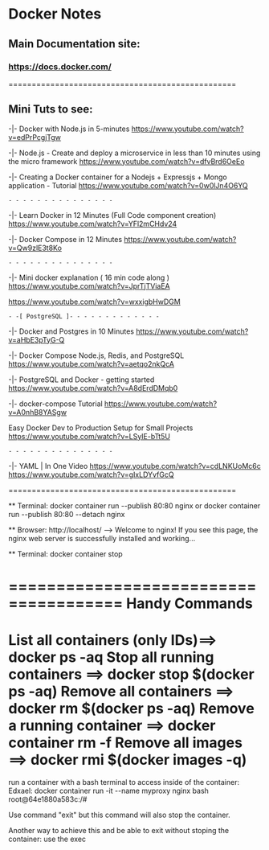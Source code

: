 
# Docker Notes

## Main Documentation site: 
### https://docs.docker.com/


=================================================
## Mini Tuts to see: 

-|- Docker with Node.js in 5-minutes
https://www.youtube.com/watch?v=edPrPcgjTgw

-|- Node.js - Create and deploy a microservice in less than 10 minutes using the micro framework
https://www.youtube.com/watch?v=dfvBrd6OeEo

-|- Creating a Docker container for a Nodejs + Expressjs + Mongo application - Tutorial
https://www.youtube.com/watch?v=0w0lJn4O6YQ


    - - - - - - - - - - - - - - - 

-|- Learn Docker in 12 Minutes (Full Code component creation)
https://www.youtube.com/watch?v=YFl2mCHdv24

-|- Docker Compose in 12 Minutes
https://www.youtube.com/watch?v=Qw9zlE3t8Ko


    - - - - - - - - - - - - - - - 

-|- Mini docker explanation ( 16 min code along )
https://www.youtube.com/watch?v=JprTjTViaEA

https://www.youtube.com/watch?v=wxxigbHwDGM



    - -[ PostgreSQL ]- - - - - - - - - - - - -

-|- Docker and Postgres in 10 Minutes
https://www.youtube.com/watch?v=aHbE3pTyG-Q

-|- Docker Compose Node.js, Redis, and PostgreSQL
https://www.youtube.com/watch?v=aetqo2nkQcA

-|- PostgreSQL and Docker - getting started
https://www.youtube.com/watch?v=A8dErdDMqb0




-|- docker-compose Tutorial
https://www.youtube.com/watch?v=A0nhB8YASgw

Easy Docker Dev to Production Setup for Small Projects
https://www.youtube.com/watch?v=LSyIE-bTt5U


    - - - - - - - - - - - - - - - 

-|- YAML | In One Video
https://www.youtube.com/watch?v=cdLNKUoMc6c
https://www.youtube.com/watch?v=gIxLDYvfGcQ


=================================================

  


** Terminal:
docker container run --publish 80:80 nginx
    or
docker container run --publish 80:80 --detach nginx

** Browser:
http://localhost/
--> Welcome to nginx!
If you see this page, the nginx web server is successfully installed and working...


** Terminal:
docker container stop


======================================
             Handy Commands
======================================
List all containers (only IDs)==>   docker ps -aq
Stop all running containers ==>  docker stop $(docker ps -aq)
Remove all containers ==>   docker rm $(docker ps -aq)
Remove a running container ==>   docker container rm -f <ContainerName>
Remove all images ==>   docker rmi $(docker images -q)
======================================


run a container with a bash terminal to access inside of the container: 
    Edxael: docker container run -it --name myproxy nginx bash
    root@64e1880a583c:/#

Use command "exit" but this command will also stop the container. 

Another way to achieve this and be able to exit without stoping the container: 
    use the exec 